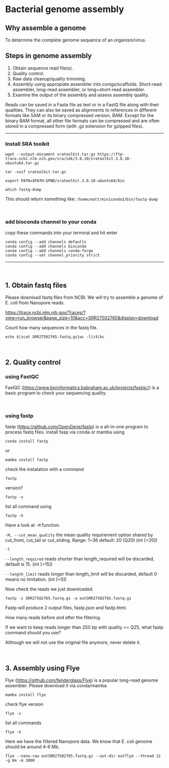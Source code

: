 # Bacterial genome assembly

## Why assemble a genome
To determine the complete genome sequence of an organism/virus.

## Steps in genome assembly
1. Obtain sequence read file(s).
2. Quality control.
3. Raw data cleanup/quality trimming.
4. Assembly using appropiate assembler into conigs/scaffolds. Short-read assembler, long-read assembler, or long+short-read assembler.
5. Examine the output of the assembly and assess assembly quality.


Reads can be saved in a Fasta file as text or in a FastQ file along with their qualities. They can also be saved as alignments to references in different formats like SAM or its binary compressed version, BAM. Except for the binary BAM format, all other file formats can be compressed and are often stored in a compressed form (with .gz extension for gzipped files).

-----

### Install SRA toolkit
```
wget --output-document sratoolkit.tar.gz https://ftp-trace.ncbi.nlm.nih.gov/sra/sdk/3.0.10/sratoolkit.3.0.10-ubuntu64.tar.gz
```

```
tar -vxzf sratoolkit.tar.gz
```

```
export PATH=$PATH:$PWD/sratoolkit.3.0.10-ubuntu64/bin
```

```
which fastq-dump
```

This should return something like: ``/home/matt/miniconda3/bin/fastq-dump``

<br/>

### add bioconda channel to your conda

copy these commands into your terminal and hit enter

```
conda config --add channels defaults
conda config --add channels bioconda
conda config --add channels conda-forge
conda config --set channel_priority strict
```
-----
<br/>

## 1. Obtain fastq files
Please download fastq files from NCBI. We will try to assemble a genome of E. coli from Nanopore reads.

https://trace.ncbi.nlm.nih.gov/Traces/?view=run_browser&page_size=10&acc=SRR27502765&display=download


Count how many sequences in the fastq file.

```
echo $(zcat SRR27502765.fastq.gz|wc -l)/4|bc
```



<br/>

## 2. Quality control 

### using FastQC

FastQC (https://www.bioinformatics.babraham.ac.uk/projects/fastqc/) is a basic program to check your sequencing quality.

<br/>

### using fastp
fastp (https://github.com/OpenGene/fastp) is a all-in-one program to process fastq files.
install fasp via conda or mamba using

```
conda install fastp
```

or 

```
mamba install fastp
```

check the instalation with a command

```
fastp
```

version?

```
fastp -v
```

list all command using 

```
fastp -h
```

Have a look at ``-M`` function. 

``-M, --cut_mean_quality`` the mean quality requirement option shared by cut_front, cut_tail or cut_sliding. Range: 1~36 default: 20 (Q20) (int [=20])



``-l``

``--length_required``
reads shorter than length_required will be discarded, default is 15. (int [=15])

``--length_limit``
reads longer than length_limit will be discarded, default 0 means no limitation. (int [=0])



Now check the reads we just downloaded. 

```
fastp -i SRR27502765.fastq.gz -o outSRR27502765.fastq.gz
```

Fastp will produce 2 output files, fastp.json and fastp.html. 

How many reads before and after the filtering.

If we want to keep reads longer than 250 bp with quality >= Q25, what fastp command should you use?


Although we will not use the original file anymore, never delete it. 

<br/>

## 3. Assembly using Flye

Flye (https://github.com/fenderglass/Flye) is a popular long-read genome assembler. Please download it via conda/mamba

```
mamba install flye
```

check flye version

```
flye -v
```

list all commands

```
flye -h
```


Here we have the filtered Nanopore data. We know that E. coli genome should be around 4-6 Mb.

```
flye --nano-raw outSRR27502765.fastq.gz --out-dir outflye --thread 12 -g 6m -m 1000
```


